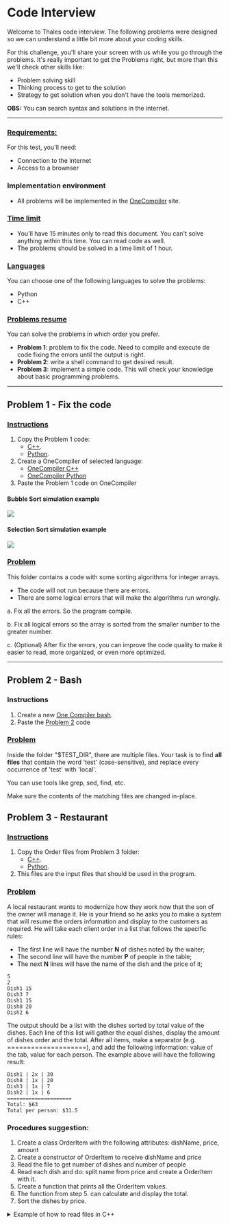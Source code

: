 # Code Interview

Welcome to Thales code interview. The following problems were designed so we can
understand a little bit more about your coding skills.

For this challenge, you'll share your screen with us while you go through the problems.
It's really important to get the Problems right, but more than this we'll check other
skills like:
- Problem solving skill
- Thinking process to get to the solution
- Strategy to get solution when you don't have the tools memorized.

**OBS:** You can search syntax and solutions in the internet.

---

### **<u>Requirements:</u>**

For this test, you'll need:

- Connection to the internet
- Access to a brownser

### Implementation environment

- All problems will be implemented in the [OneCompiler](https://onecompiler.com/) site.

### **<u>Time limit</u>**

- You'll have 15 minutes only to read this document. You can't solve anything within this time. You can read code as well.
- The problems should be solved in a time limit of 1 hour.


### **<u>Languages</u>**

You can choose one of the following languages to solve the problems:

- Python
- C++

### **<u>Problems resume</u>**

You can solve the problems in which order you prefer.

- **Problem 1**: problem to fix the code. Need to compile and execute de code fixing the errors until the output is right.
- **Problem 2**: write a shell command to get desired result.
- **Problem 3**: implement a simple code. This will check your knowledge about basic programming problems.

---

## Problem 1 - Fix the code

### <u>Instructions</u>

1. Copy the Problem 1 code:
    - [C++](https://github.com/Imamura6/codeInterview/blob/master/JuniorInterview/C%2B%2B/Problem1/sorter.cpp).
    - [Python](https://github.com/Imamura6/codeInterview/blob/master/JuniorInterview/Python/Problem1/sorter.py).
2. Create a OneCompiler of selected language:
    - [OneCompiler C++](https://onecompiler.com/cpp)
    - [OneCompiler Python](https://onecompiler.com/python)
3. Paste the Problem 1 code on OneCompiler

#### Bubble Sort simulation example

![](https://miro.medium.com/v2/resize:fit:720/format:webp/1*7seGXJi3te9beNfpAvFXEQ.gif)

#### Selection Sort simulation example

![](https://miro.medium.com/v2/resize:fit:720/format:webp/1*5WXRN62ddiM_Gcf4GDdCZg.gif)

### <u>Problem</u>

This folder contains a code with some sorting algorithms for integer arrays.

- The code will not run because there are errors.
- There are some logical errors that will make the algorithms run wrongly.

a. Fix all the errors. So the program compile.

b. Fix all logical errors so the array is sorted from the smaller number to the greater number.

c. (Optional) After fix the errors, you can improve the code quality to make it easier to read, more organized, or even more optimized.

---

## Problem 2 - Bash

### Instructions

1. Create a new [One Compiler bash](https://onecompiler.com/bash).
2. Paste the [Problem 2](https://github.com/Imamura6/codeInterview/blob/master/JuniorInterview/Bash/Problem2/linux.sh) code

### <u>Problem</u>

Inside the folder "$TEST_DIR", there are multiple files.
Your task is to find **all files** that contain the word 'test' (case-sensitive),
and replace every occurrence of 'test' with 'local'.

You can use tools like grep, sed, find, etc.

Make sure the contents of the matching files are changed in-place.


## Problem 3 - Restaurant

### <u>Instructions</u>
1. Copy the Order files from Problem 3 folder:
    - [C++](https://github.com/Imamura6/codeInterview/tree/master/JuniorInterview/C%2B%2B/Problem3).
    - [Python](https://github.com/Imamura6/codeInterview/blob/master/JuniorInterview/Python/Problem3/orders.py).
2. This files are the input files that should be used in the program.

### <u>Problem</u>

A local restaurant wants to modernize how they work now that the son of the owner will
manage it. He is your friend so he asks you to make a system that will resume the
orders information and display to the customers as required.
He will take each client order in a list that follows the specific rules:

- The first line will have the number **N** of dishes noted by the waiter;
- The second line will have the number **P** of people in the table;
- The next **N** lines will have the name of the dish and the price of it;

```vim
5
2
Dish1 15
Dish3 7
Dish1 15
Dish8 20
Dish2 6
```

The output should be a list with the dishes sorted by total value of the dishes.
Each line of this list will gather the equal dishes, display the amount of dishes
order and the total.
After all items, make a separator (e.g. ====================), and add the following
information: value of the tab, value for each person. The example above will
have the following result:

```vim
Dish1 | 2x | 30
Dish8 | 1x | 20
Dish3 | 1x | 7
Dish2 | 1x | 6
=====================
Total: $63
Total per person: $31.5
```

### Procedures suggestion:
1. Create a class OrderItem with the following attributes: dishName, price, amount
2. Create a constructor of OrderItem to receive dishName and price
3. Read the file to get number of dishes and number of people
4. Read each dish and do: split name from price and create a OrderItem with it.
5. Create a function that prints all the OrderItem values.
6. The function from step 5. can calculate and display the total.
7. Sort the dishes by price.

<details>
    <summary>Example of how to read files in C++</summary>

```vim
#include <iostream>
#include <fstream>
#include <string>

int main () {
    std::ifstream myfile;
    myfile.open("order1.txt");
    std::string myline;
    if ( myfile.is_open() ) {
        while ( myfile ) {
            std::getline (myfile, myline);
            std::cout << myline << '\n';
        }
    }
    else {
        std::cout << "Couldn't open file\n";
    }
    return 0;
}
```
</details>
